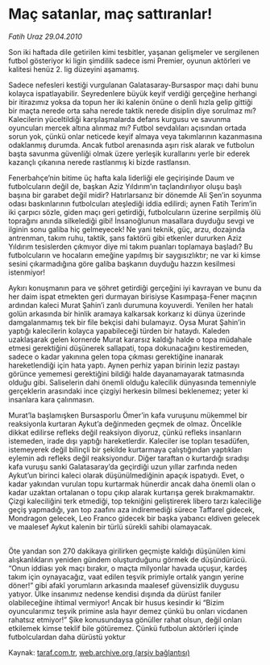 # Maç satanlar, maç sattıranlar!

*Fatih Uraz 29.04.2010*

<div class="yazi"><p>Son iki haftada dile getirilen kimi tesbitler, yaşanan gelişmeler ve sergilenen futbol gösteriyor ki ligin şimdilik sadece ismi Premier, oyunun aktörleri ve kalitesi henüz 2. lig düzeyini aşamamış.</p>
<p>Sadece nefesleri kestiği vurgulanan Galatasaray-Bursaspor maçı dahi bunu kolayca ispatlayabilir. Seyredenlere büyük keyif verdiği gerçeğine herhangi bir itirazımız yoksa da topun her iki kalenin önüne o denli hızla gelip gittiği bir maçta nerede orta saha nerede taktik nerede disiplin diye sorulmaz mı? Kalecilerin yüceltildiği karşılaşmalarda defans kurgusu ve savunma oyuncuları mercek altına alınmaz mı? Futbol sevdalıları açısından ortada sorun yok, çünkü onlar neticede keyif almaya veya takımlarının kazanmasına odaklanmış durumda. Ancak futbol arenasında aşırı risk alarak ve futbolun başta savunma güvenliği olmak üzere yerleşik kurallarını yerle bir ederek kazançlı çıkanına nerede rastlanmış ki bizde rastlansın. </p>
<p>Fenerbahçe’nin bitime üç hafta kala liderliği ele geçirişinde Daum ve futbolcuların değil de, başkan Aziz Yıldırım’ın taçlandırılıyor oluşu başlı başına bir garabet değil midir? Hatırlarsanız bir dönemde Ali Şen’in soyunma odası baskınlarının futbolcuları ateşlediği iddia edilirdi; aynen Fatih Terim’in iki çarpıcı sözle, giden maçı geri getirdiği, futbolcuların üzerine serpilmiş ölü toprağını anında silkelediği gibi! İnsanoğlunun masallara duyduğu sevgi ve ilginin sonu galiba hiç gelmeyecek! Ne yani teknik, güç, arzu, dozajında antrenman, takım ruhu, taktik, şans faktörü gibi etkenler dururken Aziz Yıldırım tesislerden çıkmıyor diye mi takım puanları toplamaya başladı? Bu futbolcuların ve hocaların emeğine yapılmış bir saygısızlıktır; ne var ki kimse sesini çıkarmadığına göre galiba başkanın duyduğu hazzın kesilmesi istenmiyor! </p>
<p>Aykırı konuşmanın para ve şöhret getirdiği gerçeğini iyi kavrayan ve bunu da her daim ispat etmekten geri durmayan birisiyse Kasımpaşa-Fener maçının ardından kaleci Murat Şahin’i zanlı durumuna koyuverdi. Yenilen her hatalı golün arkasında bir hinlik aramaya kalkarsak korkarız ki dünya üzerinde damgalanmamış tek bir file bekçisi dahi bulamayız. Oysa Murat Şahin’in yaptığı kalecilerin kolayca yapabileceği türden bir hataydı. Kaleden uzaklaşarak gelen kornerde Murat kararsız kaldığı halde o topa müdahale etmesi gerektiğini düşünerek sallapati, topa dokunacağını kestiremeden, sadece o kadar yakınına gelen topa çıkması gerektiğine inanarak hareketlendiği için hata yaptı. Aynen perhiz yapan birinin leziz pastayı görünce yememesi gerektiğini bildiği halde dayanamayarak tatmasında olduğu gibi. Saliselerin dahi önemli olduğu kalecilik dünyasında temenniyle gerçeklerin arasındaki ince çizgiyi herkesin bilmesi beklenemez; yeter ki insanlara kara çalınmasın. </p>
<p>Murat’la başlamışken Bursasporlu Ömer’in kafa vuruşunu mükemmel bir reaksiyonla kurtaran Aykut’a değinmeden geçmek de olmaz. Öncelikle dikkat edilirse refleks değil reaksiyon diyoruz, çünkü refleks insanların istemeden, irade dışı yaptığı hareketlerdir. Kaleciler ise topları tesadüfen, istemeyerek değil bilinçli bir şekilde kurtarmaya çalıştığından yaptıkları eylemin adı refleks değil reaksiyondur. Diğer taraftan o kurtardığı sıradışı kafa vuruşu sanki Galatasaray’da geçirdiği uzun yıllar zarfında neden Aykut’un birinci kaleci olarak düşünülmediğinin apaçık ispatıydı. Evet, o kadar yakından vurulan topu kurtarmak hünerdir ancak daha önemli olan o kadar uzaktan ortalanan o topu çıkıp alarak kurtarışa gerek bırakmamaktır. Çizgi kaleciliğini terk etmediği, top tekniğini geliştirerek libero tarzı kaleciliğe geçiş yapmadığı, yan top zaafını aza indiremediği sürece Taffarel gidecek, Mondragon gelecek, Leo Franco gidecek bir başka yabancı eldiven gelecek ve maalesef Aykut kalenin bir türlü sürekli sahibi olamayacak.</p><br/>Öte yandan son 270 dakikaya girilirken geçmişte kaldığı düşünülen kimi alışkanlıkların yeniden gündem oluşturduğunu görmek de düşündürücü. “Onun iddiası yok maçı bırakır, o maçta milyonlar havada uçuşur, kardeş takım için oynayacağız, vaat edilen teşvik primiyle ortalık yangın yerine döner!” gibi afakî yorumların arkasında maalesef güvensizlik duygusu yatıyor. Ülke insanımız nedense kendisi dışında da dürüst faniler olabileceğine ihtimal vermiyor! Ancak bir husus kesindir ki “Bizim oyuncularımız teşvik primine asla hayır demez çünkü bu onları vicdanen rahatsız etmiyor!” Şike konusundaysa gönüller rahat olsun, değil onları etkilemek kimse teklif bile götüremez. Çünkü futbolun aktörleri içinde futbolculardan daha dürüstü yoktur</div>

Kaynak: [taraf.com.tr](http://www.taraf.com.tr:80/makale/11091.htm), [web.archive.org (arşiv bağlantısı)](http://web.archive.org/web/20100502031318/http://www.taraf.com.tr:80/makale/11091.htm)
